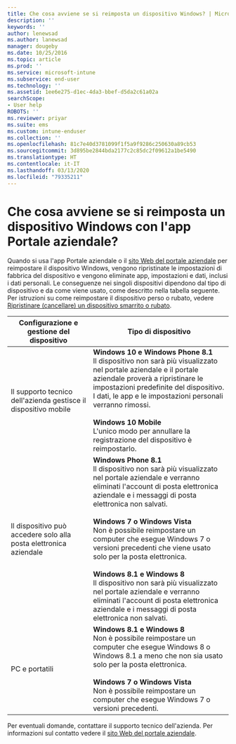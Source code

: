 ```yaml
---
title: Che cosa avviene se si reimposta un dispositivo Windows? | Microsoft Docs
description: ''
keywords: ''
author: lenewsad
ms.author: lanewsad
manager: dougeby
ms.date: 10/25/2016
ms.topic: article
ms.prod: ''
ms.service: microsoft-intune
ms.subservice: end-user
ms.technology: ''
ms.assetid: 1ee6e275-d1ec-4da3-bbef-d5da2c61a02a
searchScope:
- User help
ROBOTS: ''
ms.reviewer: priyar
ms.suite: ems
ms.custom: intune-enduser
ms.collection: ''
ms.openlocfilehash: 81c7e40d3781099f1f5a9f9286c250630a89cb53
ms.sourcegitcommit: 3d895be2844bda2177c2c85dc2f09612a1be5490
ms.translationtype: HT
ms.contentlocale: it-IT
ms.lasthandoff: 03/13/2020
ms.locfileid: "79335211"
---
```

# <a name="what-happens-if-you-reset-your-windows-device-using-the-company-portal"></a>Che cosa avviene se si reimposta un dispositivo Windows con l'app Portale aziendale?

Quando si usa l'app Portale aziendale o il [sito Web del portale aziendale](reset-erase-your-device-cpwebsite.md) per reimpostare il dispositivo Windows, vengono ripristinate le impostazioni di fabbrica del dispositivo e vengono eliminate app, impostazioni e dati, inclusi i dati personali. Le conseguenze nei singoli dispositivi dipendono dal tipo di dispositivo e da come viene usato, come descritto nella tabella seguente. Per istruzioni su come reimpostare il dispositivo perso o rubato, vedere [Ripristinare (cancellare) un dispositivo smarrito o rubato](reset-erase-your-device-cpwebsite.md).

|Configurazione e gestione del dispositivo|Tipo di dispositivo|
|---------------------------------------|---------------|
|Il supporto tecnico dell'azienda gestisce il dispositivo mobile|**Windows 10 e Windows Phone 8.1**</br>Il dispositivo non sarà più visualizzato nel portale aziendale e il portale aziendale proverà a ripristinare le impostazioni predefinite del dispositivo. I dati, le app e le impostazioni personali verranno rimossi. <br /><br />**Windows 10 Mobile**</br>L'unico modo per annullare la registrazione del dispositivo è reimpostarlo.|
|Il dispositivo può accedere solo alla posta elettronica aziendale|**Windows Phone 8.1**<br />Il dispositivo non sarà più visualizzato nel portale aziendale e verranno eliminati l'account di posta elettronica aziendale e i messaggi di posta elettronica non salvati.<br /><br />**Windows 7 o Windows Vista**<br />Non è possibile reimpostare un computer che esegue Windows 7 o versioni precedenti che viene usato solo per la posta elettronica.<br /><br />**Windows 8.1 e Windows 8**<br />Il dispositivo non sarà più visualizzato nel portale aziendale e verranno eliminati l'account di posta elettronica aziendale e i messaggi di posta elettronica non salvati.|
|PC e portatili|**Windows 8.1 e Windows 8**<br />Non è possibile reimpostare un computer che esegue Windows 8 o Windows 8.1 a meno che non sia usato solo per la posta elettronica.<br /><br />**Windows 7 o Windows Vista**<br />Non è possibile reimpostare un computer che esegue Windows 7 o versioni precedenti.|

Per eventuali domande, contattare il supporto tecnico dell'azienda. Per informazioni sul contatto vedere il [sito Web del portale aziendale](https://go.microsoft.com/fwlink/?linkid=2010980).
